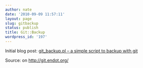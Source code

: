 ```yaml
---
author: nate
date: '2010-09-09 11:57:11'
layout: page
slug: gitbackup
status: publish
title: Git::Backup
wordpress_id: '197'
---
```


Initial blog post: <a href="http://endot.org/2009/09/27/git_backup-pl-a-simple-script-to-backup-with-git/">git_backup.pl – a simple script to backup with git</a>

Source: on <a href="http://git.endot.org/cgi-bin/gitweb.cgi?p=git_backup.git;a=summary">http://git.endot.org/</a>